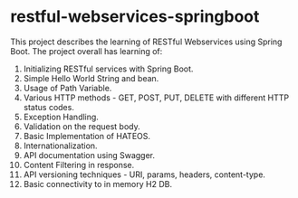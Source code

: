 # restful-webservices-springboot
This project describes the learning of RESTful Webservices using Spring Boot.
The project overall has learning of:
1.  Initializing RESTful services with Spring Boot.
2.  Simple Hello World String and bean.
3.  Usage of Path Variable.
4.  Various HTTP methods - GET, POST, PUT, DELETE with different HTTP status codes.
5.  Exception Handling.
6.  Validation on the request body.
7.  Basic Implementation of HATEOS.
8.  Internationalization.
9.  API documentation using Swagger.
10.  Content Filtering in response.
11.  API versioning techniques - URI, params, headers, content-type.
12.  Basic connectivity to in memory H2 DB.

